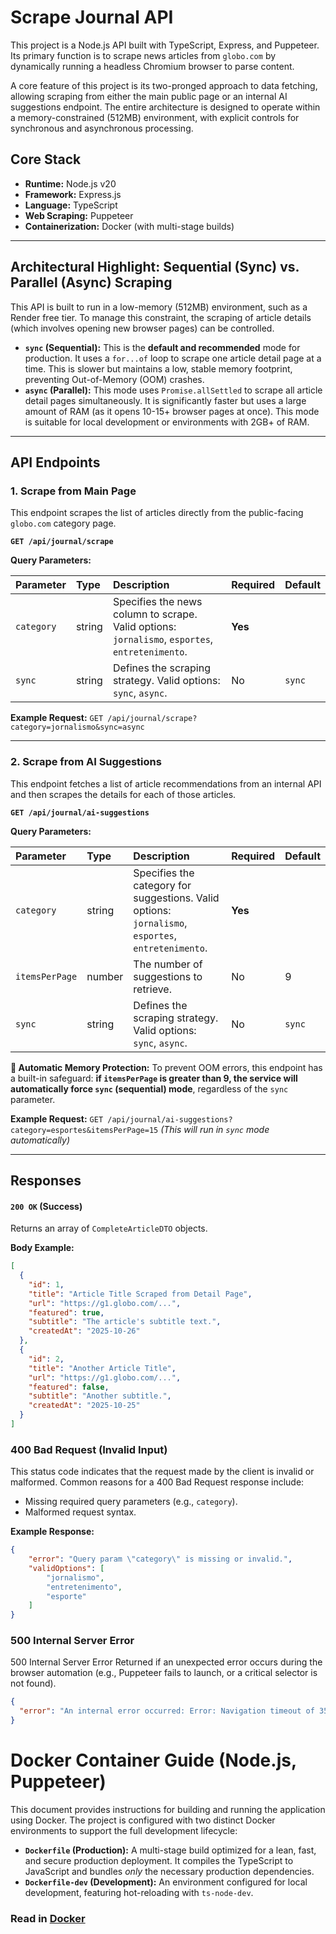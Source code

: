 # Scrape Journal API

This project is a Node.js API built with TypeScript, Express, and Puppeteer. Its primary function is to scrape news articles from `globo.com` by dynamically running a headless Chromium browser to parse content.

A core feature of this project is its two-pronged approach to data fetching, allowing scraping from either the main public page or an internal AI suggestions endpoint. The entire architecture is designed to operate within a memory-constrained (512MB) environment, with explicit controls for synchronous and asynchronous processing.

## Core Stack

* **Runtime:** Node.js v20
* **Framework:** Express.js
* **Language:** TypeScript
* **Web Scraping:** Puppeteer
* **Containerization:** Docker (with multi-stage builds)

---

## Architectural Highlight: Sequential (Sync) vs. Parallel (Async) Scraping

This API is built to run in a low-memory (512MB) environment, such as a Render free tier. To manage this constraint, the scraping of article details (which involves opening new browser pages) can be controlled.

* **`sync` (Sequential):** This is the **default and recommended** mode for production. It uses a `for...of` loop to scrape one article detail page at a time. This is slower but maintains a low, stable memory footprint, preventing Out-of-Memory (OOM) crashes.
* **`async` (Parallel):** This mode uses `Promise.allSettled` to scrape all article detail pages simultaneously. It is significantly faster but uses a large amount of RAM (as it opens 10-15+ browser pages at once). This mode is suitable for local development or environments with 2GB+ of RAM.

---

## API Endpoints

### 1. Scrape from Main Page

This endpoint scrapes the list of articles directly from the public-facing `globo.com` category page.

**`GET /api/journal/scrape`**

**Query Parameters:**

| Parameter | Type | Description | Required | Default |
| :--- | :--- | :--- | :--- | :--- |
| `category` | string | Specifies the news column to scrape. Valid options: `jornalismo`, `esportes`, `entretenimento`. | **Yes** | |
| `sync` | string | Defines the scraping strategy. Valid options: `sync`, `async`. | No | `sync` |

**Example Request:**
`GET /api/journal/scrape?category=jornalismo&sync=async`

---

### 2. Scrape from AI Suggestions

This endpoint fetches a list of article recommendations from an internal API and then scrapes the details for each of those articles.

**`GET /api/journal/ai-suggestions`**

**Query Parameters:**

| Parameter | Type | Description | Required | Default |
| :--- | :--- | :--- | :--- | :--- |
| `category` | string | Specifies the category for suggestions. Valid options: `jornalismo`, `esportes`, `entretenimento`. | **Yes** | |
| `itemsPerPage`| number | The number of suggestions to retrieve. | No | 9 |
| `sync` | string | Defines the scraping strategy. Valid options: `sync`, `async`. | No | `sync` |

**🚨 Automatic Memory Protection:**
To prevent OOM errors, this endpoint has a built-in safeguard: **if `itemsPerPage` is greater than 9, the service will automatically force `sync` (sequential) mode**, regardless of the `sync` parameter.

**Example Request:**
`GET /api/journal/ai-suggestions?category=esportes&itemsPerPage=15`
*(This will run in `sync` mode automatically)*

---

## Responses

#### `200 OK` (Success)

Returns an array of `CompleteArticleDTO` objects.

**Body Example:**
```json
[
  {
    "id": 1,
    "title": "Article Title Scraped from Detail Page",
    "url": "https://g1.globo.com/...",
    "featured": true,
    "subtitle": "The article's subtitle text.",
    "createdAt": "2025-10-26"
  },
  {
    "id": 2,
    "title": "Another Article Title",
    "url": "https://g1.globo.com/...",
    "featured": false,
    "subtitle": "Another subtitle.",
    "createdAt": "2025-10-25"
  }
]
```

### 400 Bad Request (Invalid Input)

This status code indicates that the request made by the client is invalid or malformed. Common reasons for a 400 Bad Request response include:

- Missing required query parameters (e.g., `category`).
- Malformed request syntax.

**Example Response:**
```json
{
    "error": "Query param \"category\" is missing or invalid.",
    "validOptions": [
        "jornalismo",
        "entretenimento",
        "esporte"
    ]
}
```

### 500 Internal Server Error
500 Internal Server Error
Returned if an unexpected error occurs during the browser automation (e.g., Puppeteer fails to launch, or a critical selector is not found).

```json
{
  "error": "An internal error occurred: Error: Navigation timeout of 35000 ms exceeded"
}
```

# Docker Container Guide (Node.js, Puppeteer)
This document provides instructions for building and running the application using Docker.
The project is configured with two distinct Docker environments to support the full development lifecycle:
- **`Dockerfile` (Production):** A multi-stage build optimized for a lean, fast, and secure production deployment. It compiles the TypeScript to JavaScript and bundles _only_ the necessary production dependencies.
- **`Dockerfile-dev` (Development):** An environment configured for local development, featuring hot-reloading with `ts-node-dev`.
### Read in [Docker](Docker/readme.md)